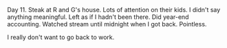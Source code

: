 Day 11. Steak at R and G's house. Lots of attention on their kids. I didn't say anything meaningful. Left as if I hadn't been there. Did year-end accounting. Watched stream until midnight when I got back. Pointless.

I really don't want to go back to work.
